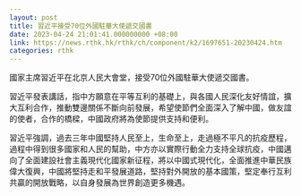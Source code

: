 ```yaml
---
layout: post
title: 習近平接受70位外國駐華大使遞交國書
date: 2023-04-24 21:01:41.000000000 +08:00
link: https://news.rthk.hk/rthk/ch/component/k2/1697651-20230424.htm
categories: rthk
---
```


國家主席習近平在北京人民大會堂，接受70位外國駐華大使遞交國書。

習近平發表講話，指中方願意在平等互利的基礎上，與各國人民深化友好情誼，擴大互利合作，推動雙邊關係不斷向前發展，希望使節們全面深入了解中國，做友誼的使者，合作的橋樑，中國政府將為使節提供支持和便利。

習近平強調，過去三年中國堅持人民至上，生命至上，走過極不平凡的抗疫歷程，過程中得到很多國家和人民的幫助，中方亦以實際行動全力支持全球抗疫，中國邁向了全面建設社會主義現代化國家新征程，將以中國式現代化，全面推進中華民族偉大復興，中國將堅持走和平發展道路，堅持對外開放的基本國策，堅定奉行互利共贏的開放戰略，以自身發展為世界創造更多機遇。
